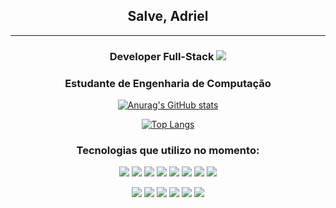 <div align=center>

## Salve, Adriel
---------------------------
### Developer Full-Stack <img src="https://img.icons8.com/stickers/25/000000/internet.png"/>
### Estudante de Engenharia de Computação

[![Anurag's GitHub stats](https://github-readme-stats.vercel.app/api?username=AdrielSantana&show_icons=true&theme=transparent&count_private=true&include_all_commits=true&hide_title=true&hide_border=true)](https://github.com/AdrielSantana)
  
[![Top Langs](https://github-readme-stats.vercel.app/api/top-langs/?username=AdrielSantana&layout=compact&theme=transparent&count_private=true&hide_border=true&hide_title=true)](https://github.com/AdrielSantana)

### Tecnologias que utilizo no momento: 
<img src="https://img.icons8.com/color/48/000000/html-5--v1.png"/> <img src="https://img.icons8.com/color/48/000000/css3.png"/> <img src="https://img.icons8.com/color/48/000000/javascript--v1.png"/> <img src="https://img.icons8.com/color/48/000000/typescript.png"/> <img src="https://img.icons8.com/color/48/000000/sass.png"/> <img src="https://img.icons8.com/color/48/000000/bootstrap.png"/> <img src="https://img.icons8.com/color/48/000000/react-native.png"/> <img src="https://img.icons8.com/fluency-systems-regular/48/ECF0F1/nextjs.png"/>

<img src="https://img.icons8.com/color/48/000000/nodejs.png"/> <img src="https://img.icons8.com/color/48/000000/mongodb.png"/> <img src="https://img.icons8.com/color/48/null/postgreesql.png"/> <img src="https://img.icons8.com/color/48/000000/webpack.png"/> <img src="https://img.icons8.com/color/48/000000/npm.png"/> <img src="https://img.icons8.com/color/48/000000/api-settings.png"/>

</div>
